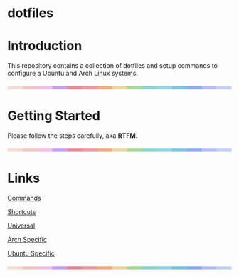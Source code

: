 # dotfiles
# Introduction
This repository contains a collection of dotfiles and setup commands to configure a Ubuntu and Arch Linux systems.

![](bar.png)
# Getting Started
Please follow the steps carefully, aka **RTFM**.

![](bar.png)
# Links
[Commands](COMMAND.md)

[Shortcuts](SHORTCUT.md)

[Universal](UNIVERSAL.md)

[Arch Specific](ARCH.md)

[Ubuntu Specific](UBUNTU.md)

![](bar.png)
